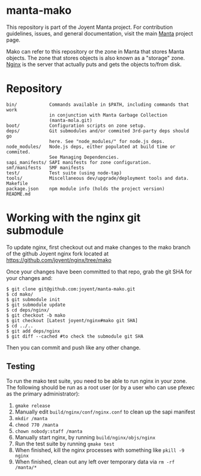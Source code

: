 <!--
    This Source Code Form is subject to the terms of the Mozilla Public
    License, v. 2.0. If a copy of the MPL was not distributed with this
    file, You can obtain one at http://mozilla.org/MPL/2.0/.
-->

<!--
    Copyright (c) 2017 Joyent, Inc.
-->

# manta-mako

This repository is part of the Joyent Manta project.  For contribution
guidelines, issues, and general documentation, visit the main
[Manta](http://github.com/joyent/manta) project page.

Mako can refer to this repository or the zone in Manta that stores Manta
objects.  The zone that stores objects is also known as a "storage" zone.
[Nginx](http://nginx.org/) is the server that actually puts and gets the objects
to/from disk.

# Repository

    bin/            Commands available in $PATH, including commands that work
                    in conjunction with Manta Garbage Collection
                    (manta-mola.git)
    boot/           Configuration scripts on zone setup.
    deps/           Git submodules and/or commited 3rd-party deps should go
                    here. See "node_modules/" for node.js deps.
    node_modules/   Node.js deps, either populated at build time or commited.
                    See Managing Dependencies.
    sapi_manifests/ SAPI manifests for zone configuration.
    smf/manifests   SMF manifests
    test/           Test suite (using node-tap)
    tools/          Miscellaneous dev/upgrade/deployment tools and data.
    Makefile
    package.json    npm module info (holds the project version)
    README.md

# Working with the nginx git submodule

To update nginx, first checkout out and make changes to the mako branch of the
github Joyent nginx fork located at https://github.com/joyent/nginx/tree/mako

Once your changes have been committed to that repo, grab the git SHA for your
changes and:

    $ git clone git@github.com:joyent/manta-mako.git
    $ cd mako/
    $ git submodule init
    $ git submodule update
    $ cd deps/nginx/
    $ git checkout -b mako
    $ git checkout [Latest joyent/nginx#mako git SHA]
    $ cd ../..
    $ git add deps/nginx
    $ git diff --cached #to check the submodule git SHA

Then you can commit and push like any other change.

## Testing

To run the mako test suite, you need to be able to run nginx in your
zone. The following should be run as a root user (or by a user who can
use pfexec as the primary administrator):

1. `gmake release`
2. Manually edit `build/nginx/conf/nginx.conf` to clean up the sapi manifest
2. `mkdir /manta`
3. `chmod 770 /manta`
4. `chown nobody:staff /manta`
5. Manually start nginx, by running `build/nginx/objs/nginx`
6. Run the test suite by running `gmake test`
7. When finished, kill the nginx processes with something like `pkill -9 nginx`
7. When finished, clean out any left over temporary data via `rm -rf /manta/*`
